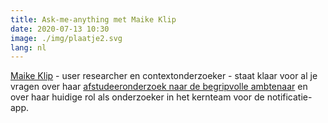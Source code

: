 ```yaml
---
title: Ask-me-anything met Maike Klip
date: 2020-07-13 10:30
image: ./img/plaatje2.svg
lang: nl
---
```



[Maike Klip](https://www.linkedin.com/in/maikeveltman/) - user researcher en contextonderzoeker - staat klaar voor al je
vragen over haar [afstudeeronderzoek naar de begripvolle ambtenaar](https://www.debegripvolleambtenaar.nl/) en over
haar huidige rol als onderzoeker in het kernteam voor de notificatie-app.
